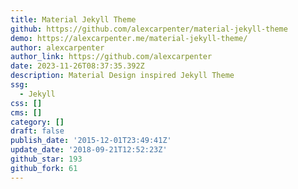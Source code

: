 ```yaml
---
title: Material Jekyll Theme
github: https://github.com/alexcarpenter/material-jekyll-theme
demo: https://alexcarpenter.me/material-jekyll-theme/
author: alexcarpenter
author_link: https://github.com/alexcarpenter
date: 2023-11-26T08:37:35.392Z
description: Material Design inspired Jekyll Theme
ssg:
  - Jekyll
css: []
cms: []
category: []
draft: false
publish_date: '2015-12-01T23:49:41Z'
update_date: '2018-09-21T12:52:23Z'
github_star: 193
github_fork: 61
---
```

